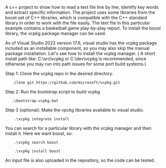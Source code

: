 A c++ project to show how to read a text file line by line, identify key words and extract specific information. The project uses some libraries from the boost set of C++ libraries, which is compatible with the C++ standard library in order to work with the file easily. The text file in this particular example contains a basketball game play-by-play report. To install the boost library, the vcpkg package manager can be used. 


As of Visual Studio 2022 version 17.6, visual studio has the vcpkg package included as an installable component, so you may also skip the manual package installation.
Let's see how to install the vcpkg manager. ( A short install path like: C:\src\vcpkg or C:\dev\vcpkg is recommended, since otherwise you may run into path issues for some port build systems.)

Step 1: Clone the vcpkg repo in the desired directory.

        clone git https://github.com/microsoft/vcpkg.git

Step 2: Run the bootstrap script to build vcpkg

       .\bootstrap-vcpkg.bat

Step 3 (optional): Make the vpckg libraries available to visual studio. 

        .\vcpkg integrate install

You can search for a particular library with the vcpkg manager and then install it. Here we want boost, so:

        .\vcpkg search boost
    
        .\vcpkg install boost

An input file is also uploaded in the repository, so the code can be tested.





